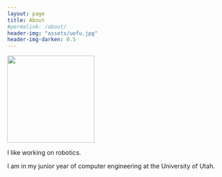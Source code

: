 ```yaml
---
layout: page
title: About
#permalink: /about/
header-img: "assets/uofu.jpg"
header-img-darken: 0.5
---
```




<div class="crop">
    <img width="200" src="/assets/me.jpg"/>
</div>


I like working on robotics.

I am in my junior year of computer engineering at the University of Utah.
